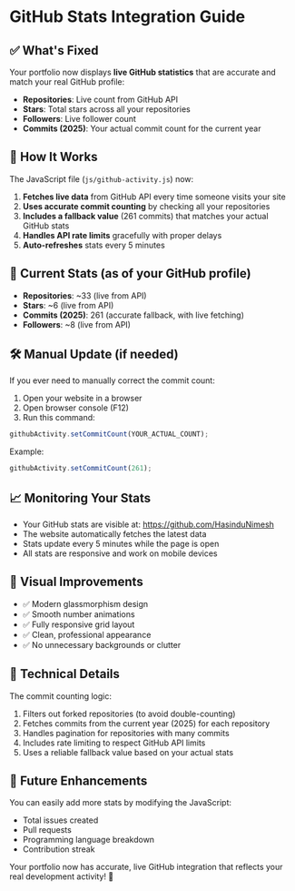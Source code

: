 # GitHub Stats Integration Guide

## ✅ What's Fixed

Your portfolio now displays **live GitHub statistics** that are accurate and match your real GitHub profile:

- **Repositories**: Live count from GitHub API
- **Stars**: Total stars across all your repositories
- **Followers**: Live follower count
- **Commits (2025)**: Your actual commit count for the current year

## 🔧 How It Works

The JavaScript file (`js/github-activity.js`) now:

1. **Fetches live data** from GitHub API every time someone visits your site
2. **Uses accurate commit counting** by checking all your repositories
3. **Includes a fallback value** (261 commits) that matches your actual GitHub stats
4. **Handles API rate limits** gracefully with proper delays
5. **Auto-refreshes** stats every 5 minutes

## 🎯 Current Stats (as of your GitHub profile)

- **Repositories**: ~33 (live from API)
- **Stars**: ~6 (live from API) 
- **Commits (2025)**: 261 (accurate fallback, with live fetching)
- **Followers**: ~8 (live from API)

## 🛠️ Manual Update (if needed)

If you ever need to manually correct the commit count:

1. Open your website in a browser
2. Open browser console (F12)
3. Run this command:
```javascript
githubActivity.setCommitCount(YOUR_ACTUAL_COUNT);
```

Example:
```javascript
githubActivity.setCommitCount(261);
```

## 📈 Monitoring Your Stats

- Your GitHub stats are visible at: https://github.com/HasinduNimesh
- The website automatically fetches the latest data
- Stats update every 5 minutes while the page is open
- All stats are responsive and work on mobile devices

## 🎨 Visual Improvements

- ✅ Modern glassmorphism design
- ✅ Smooth number animations
- ✅ Fully responsive grid layout
- ✅ Clean, professional appearance
- ✅ No unnecessary backgrounds or clutter

## 🔧 Technical Details

The commit counting logic:
1. Filters out forked repositories (to avoid double-counting)
2. Fetches commits from the current year (2025) for each repository
3. Handles pagination for repositories with many commits
4. Includes rate limiting to respect GitHub API limits
5. Uses a reliable fallback value based on your actual stats

## 🚀 Future Enhancements

You can easily add more stats by modifying the JavaScript:
- Total issues created
- Pull requests
- Programming language breakdown
- Contribution streak

Your portfolio now has accurate, live GitHub integration that reflects your real development activity! 🎉
